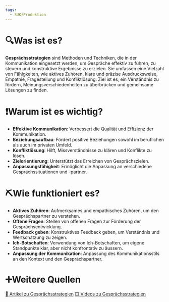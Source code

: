 ```yaml
---
tags:
  - SUK/Produktion
---
```

# 🔍Was ist es?
**Gesprächsstrategien** sind Methoden und Techniken, die in der Kommunikation eingesetzt werden, um Gespräche effektiv zu führen, zu steuern und konstruktive Ergebnisse zu erzielen. Sie umfassen eine Vielzahl von Fähigkeiten, wie aktives Zuhören, klare und präzise Ausdrucksweise, Empathie, Fragestellung und Konfliktlösung. Ziel ist es, ein Verständnis zu fördern, Meinungsverschiedenheiten zu überbrücken und gemeinsame Lösungen zu finden.

# ❗Warum ist es wichtig?
- **Effektive Kommunikation**: Verbessert die Qualität und Effizienz der Kommunikation.
- **Beziehungsaufbau**: Fördert positive Beziehungen sowohl im beruflichen als auch im privaten Umfeld.
- **Konfliktlösung**: Hilft, Missverständnisse zu klären und Konflikte zu lösen.
- **Zielorientierung**: Unterstützt das Erreichen von Gesprächszielen.
- **Anpassungsfähigkeit**: Ermöglicht die Anpassung an verschiedene Gesprächssituationen und -partner.

# ⛏Wie funktioniert es?
- **Aktives Zuhören**: Aufmerksames und empathisches Zuhören, um den Gesprächspartner zu verstehen.
- **Offene Fragen**: Stellen von offenen Fragen zur Förderung der Gesprächsentwicklung.
- **Feedback geben**: Konstruktives Feedback geben, um Verständnis und Wertschätzung zu zeigen.
- **Ich-Botschaften**: Verwendung von Ich-Botschaften, um eigene Standpunkte klar, aber nicht konfrontativ zu äussern.
- **Anpassung der Kommunikation**: Anpassung des Kommunikationsstils an den Kontext und den Gesprächspartner.

# ➕Weitere Quellen
[📄 Artikel zu Gesprächsstrategien](https://www.google.com/search?q=Gespr%C3%A4chsstrategien&tbm=nws)
[🎞 Videos zu Gesprächsstrategien](https://www.google.com/search?q=Gespr%C3%A4chsstrategien&tbm=vid)